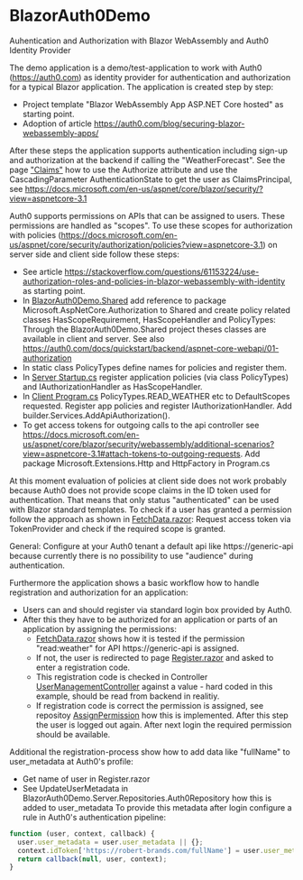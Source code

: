 # BlazorAuth0Demo
Auhentication and Authorization with Blazor WebAssembly and Auth0 Identity Provider

The demo application is a demo/test-application to work with Auth0 (https://auth0.com) as identity provider for authentication and authorization for a typical Blazor application. 
The application is created step by step:
* Project template "Blazor WebAssembly App ASP.NET Core hosted" as starting point.
* Adoption of article https://auth0.com/blog/securing-blazor-webassembly-apps/

After these steps the application supports authentication including sign-up and authorization at the backend if calling the "WeatherForecast". See the page <a href="https://github.com/rbrands/BlazorAuth0Demo/blob/master/BlazorAuth0Demo/Client/Pages/Claims.razor">"Claims"</a> how to use
the Authorize attribute and use the CascadingParameter AuthenticationState to get the user as ClaimsPrincipal, see https://docs.microsoft.com/en-us/aspnet/core/blazor/security/?view=aspnetcore-3.1

Auth0 supports permissions on APIs that can be assigned to users. These permissions are handled as "scopes". To use these scopes for authorization with policies (https://docs.microsoft.com/en-us/aspnet/core/security/authorization/policies?view=aspnetcore-3.1) on server side and client side follow these steps:
* See article https://stackoverflow.com/questions/61153224/use-authorization-roles-and-policies-in-blazor-webassembly-with-identity as starting point.
* In <a href="https://github.com/rbrands/BlazorAuth0Demo/tree/master/BlazorAuth0Demo/Shared">BlazorAuth0Demo.Shared</a> add reference to package Microsoft.AspNetCore.Authorization to Shared and create policy related classes HasScopeRequirement, HasScopeHandler and PolicyTypes: Through the BlazorAuth0Demo.Shared project theses classes are available in client and server. See also https://auth0.com/docs/quickstart/backend/aspnet-core-webapi/01-authorization
* In static class PolicyTypes define names for policies and register them.
* In <a href="https://github.com/rbrands/BlazorAuth0Demo/blob/master/BlazorAuth0Demo/Server/Startup.cs">Server Startup.cs</a> register application policies (via class PolicyTypes) and IAuthorizationHandler as HasScopeHandler.
* In <a href="https://github.com/rbrands/BlazorAuth0Demo/blob/master/BlazorAuth0Demo/Client/Program.cs">Client Program.cs</a> PolicyTypes.READ_WEATHER etc to DefaultScopes requested. Register app policies and register IAuthorizationHandler. Add builder.Services.AddApiAuthorization().
* To get access tokens for outgoing calls to the api controller see https://docs.microsoft.com/en-us/aspnet/core/blazor/security/webassembly/additional-scenarios?view=aspnetcore-3.1#attach-tokens-to-outgoing-requests. Add package Microsoft.Extensions.Http and HttpFactory in Program.cs

At this moment evaluation of policies at client side does not work probably because Auth0 does not provide scope claims in the ID token used for authentication. That means that only status "authenticated" can be used with Blazor standard templates. To check if a user has granted a permission follow the approach as shown in <a href="https://github.com/rbrands/BlazorAuth0Demo/blob/master/BlazorAuth0Demo/Client/Pages/FetchData.razor">FetchData.razor</a>:
Request access token via TokenProvider and check if the required scope is granted.

General: Configure at your Auth0 tenant a default api like https://generic-api because currently there is no possibility to use "audience" during authentication.

Furthermore the application shows a basic workflow how to handle registration and authorization for an application:
* Users can and should register via standard login box provided by Auth0.
* After this they have to be authorized for an application or parts of an application by assigning the permissions:
  * <a href="https://github.com/rbrands/BlazorAuth0Demo/blob/master/BlazorAuth0Demo/Client/Pages/FetchData.razor">FetchData.razor</a> shows how it is tested if the permission "read:weather" for API https://generic-api is assigned.
  * If not, the user is redirected to page <a href="https://github.com/rbrands/BlazorAuth0Demo/blob/master/BlazorAuth0Demo/Client/Pages/Register.razor">Register.razor</a> and asked to enter a registration code.
  * This registration code is checked in Controller <a href="https://github.com/rbrands/BlazorAuth0Demo/blob/master/BlazorAuth0Demo/Server/Controllers/UserManagementController.cs">UserManagementController</a> against a value - hard coded in this example, should be read from backend in realitiy.
  * If registration code is correct the permission is assigned, see repositoy <a href="https://github.com/rbrands/BlazorAuth0Demo/blob/b9f205432a934209f08c0525acd9720e8ad19bf2/BlazorAuth0Demo/Server/Repositories/Auth0Repository.cs#L52">AssignPermission</a> how this is implemented. After this step the user is logged out again. After next login the required permission should be available.

Additional the registration-process show how to add data like "fullName" to user_metadata at Auth0's profile:
* Get name of user in Register.razor
* See UpdateUserMetadata in BlazorAuth0Demo.Server.Repositories.Auth0Repository how this is added to user_metadata
To provide this metadata after login configure a rule in Auth0's authentication pipeline:
```javascript
function (user, context, callback) {
  user.user_metadata = user.user_metadata || {};
  context.idToken['https://robert-brands.com/fullName'] = user.user_metadata.fullName || '';
  return callback(null, user, context);
}
```


